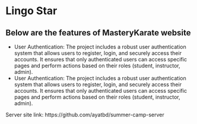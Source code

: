 # Lingo Star
<h2>Below are the features of MasteryKarate website
</h2>
<ul>
  <li>User Authentication: The project includes a robust user authentication system that allows users to register, login, and securely access their accounts. It ensures that only authenticated users can access specific pages and perform actions based on their roles (student, instructor, admin).
</li>
  <li>User Authentication: The project includes a robust user authentication system that allows users to register, login, and securely access their accounts. It ensures that only authenticated users can access specific pages and perform actions based on their roles (student, instructor, admin).
</li>
</ul>
<p>Server site link: <Link>https://github.com/ayatbd/summer-camp-server</Link></p>
